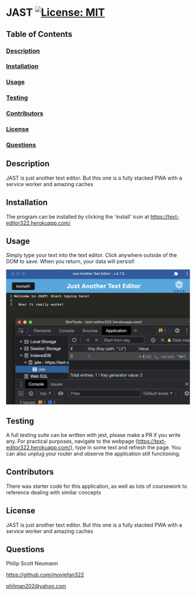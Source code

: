 # JAST [![License: MIT](https://img.shields.io/badge/License-MIT-yellow.svg)](https://opensource.org/licenses/MIT)

## Table of Contents

### [Description](#Description)

### [Installation](#Installation)

### [Usage](#Usage)

### [Testing](#Testing)

### [Contributors](#Contributors)

### [License](#License)

### [Questions](#Questions)

## Description

JAST is just another text editor. But this one is a fully stacked PWA with a service worker and amazing caches

## Installation

The program can be installed by clicking the 'install' icon at https://text-editor322.herokuapp.com/

## Usage

Simply type your text into the text editor. Click anywhere outside of the DOM to save. When you return, your data will persist!

![Screenshot of webpage](./client/src/images/screenshot.png)

## Testing

A full testing suite can be written with jest, please make a PR if you write any. For practical purposes, navigate to the webpage (https://text-editor322.herokuapp.com/), type in some text and refresh the page. You can also unplug your router and observe the application still functioning.

## Contributors

There was starter code for this application, as well as lots of coursework to reference dealing with similar concepts

## License

JAST is just another text editor. But this one is a fully stacked PWA with a service worker and amazing caches

## Questions

Philip Scott Neumann

https://github.com/moviefan322

philman202@yahoo.com
